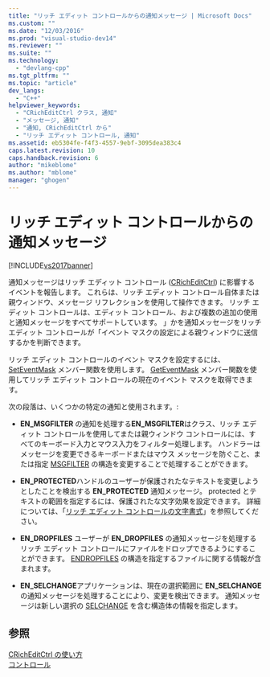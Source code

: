 ```yaml
---
title: "リッチ エディット コントロールからの通知メッセージ | Microsoft Docs"
ms.custom: ""
ms.date: "12/03/2016"
ms.prod: "visual-studio-dev14"
ms.reviewer: ""
ms.suite: ""
ms.technology: 
  - "devlang-cpp"
ms.tgt_pltfrm: ""
ms.topic: "article"
dev_langs: 
  - "C++"
helpviewer_keywords: 
  - "CRichEditCtrl クラス, 通知"
  - "メッセージ, 通知"
  - "通知, CRichEditCtrl から"
  - "リッチ エディット コントロール, 通知"
ms.assetid: eb5304fe-f4f3-4557-9ebf-3095dea383c4
caps.latest.revision: 10
caps.handback.revision: 6
author: "mikeblome"
ms.author: "mblome"
manager: "ghogen"
---
```

# リッチ エディット コントロールからの通知メッセージ
[!INCLUDE[vs2017banner](../assembler/inline/includes/vs2017banner.md)]

通知メッセージはリッチ エディット コントロール \([CRichEditCtrl](../Topic/CRichEditCtrl%20Class.md)\) に影響するイベントを報告します。  これらは、リッチ エディット コントロール自体または親ウィンドウ、メッセージ リフレクションを使用して操作できます。  リッチ エディット コントロールは、エディット コントロール、および複数の追加の使用と通知メッセージをすべてサポートしています。  」かを通知メッセージをリッチ エディット コントロールが「イベント マスクの設定による親ウィンドウに送信するかを判断できます。  
  
 リッチ エディット コントロールのイベント マスクを設定するには、[SetEventMask](../Topic/CRichEditCtrl::SetEventMask.md) メンバー関数を使用します。  [GetEventMask](../Topic/CRichEditCtrl::GetEventMask.md) メンバー関数を使用してリッチ エディット コントロールの現在のイベント マスクを取得できます。  
  
 次の段落は、いくつかの特定の通知と使用されます。:  
  
-   **EN\_MSGFILTER** の通知を処理する**EN\_MSGFILTER**はクラス、リッチ エディット コントロールを使用してまたは親ウィンドウ コントロールには、すべてのキーボード入力とマウス入力をフィルター処理します。  ハンドラーはメッセージを変更できるキーボードまたはマウス メッセージを防ぐこと、または指定 [MSGFILTER](http://msdn.microsoft.com/library/windows/desktop/bb787936) の構造を変更することで処理することができます。  
  
-   **EN\_PROTECTED**ハンドルのユーザーが保護されたなテキストを変更しようとしたことを検出する **EN\_PROTECTED** 通知メッセージ。  protected とテキストの範囲を指定するには、保護されたな文字効果を設定できます。  詳細については、「[リッチ エディット コントロールの文字書式](../mfc/character-formatting-in-rich-edit-controls.md)」を参照してください。  
  
-   **EN\_DROPFILES** ユーザーが **EN\_DROPFILES** の通知メッセージを処理するリッチ エディット コントロールにファイルをドロップできるようにすることができます。  [ENDROPFILES](http://msdn.microsoft.com/library/windows/desktop/bb787895) の構造を指定するファイルに関する情報が含まれます。  
  
-   **EN\_SELCHANGE**アプリケーションは、現在の選択範囲に **EN\_SELCHANGE** の通知メッセージを処理することにより、変更を検出できます。  通知メッセージは新しい選択の [SELCHANGE](http://msdn.microsoft.com/library/windows/desktop/bb787952) を含む構造体の情報を指定します。  
  
## 参照  
 [CRichEditCtrl の使い方](../mfc/using-cricheditctrl.md)   
 [コントロール](../mfc/controls-mfc.md)